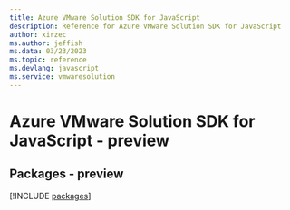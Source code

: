 ```yaml
---
title: Azure VMware Solution SDK for JavaScript
description: Reference for Azure VMware Solution SDK for JavaScript
author: xirzec
ms.author: jeffish
ms.data: 03/23/2023
ms.topic: reference
ms.devlang: javascript
ms.service: vmwaresolution
---
```

# Azure VMware Solution SDK for JavaScript - preview
## Packages - preview
[!INCLUDE [packages](vmware-solution-index.md)]